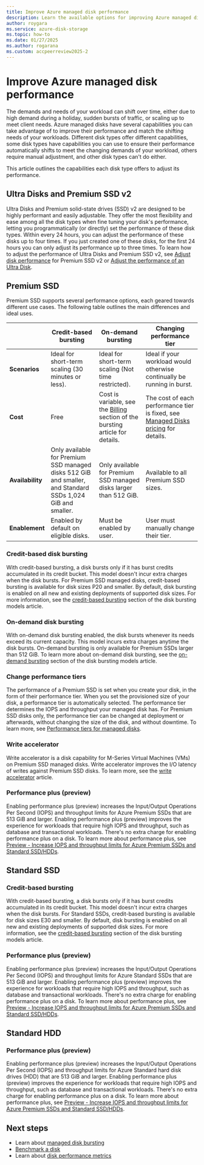 ```yaml
---
title: Improve Azure managed disk performance
description: Learn the available options for improving Azure managed disk performance, organized by disk type.
author: roygara
ms.service: azure-disk-storage
ms.topic: how-to
ms.date: 01/27/2025
ms.author: rogarana
ms.custom: accpeerreview2025-2
---
```


# Improve Azure managed disk performance

The demands and needs of your workload can shift over time, either due to high demand during a holiday, sudden bursts of traffic, or scaling up to meet client needs. Azure managed disks have several capabilities you can take advantage of to improve their performance and match the shifting needs of your workloads. Different disk types offer different capabilities, some disk types have capabilities you can use to ensure their performance automatically shifts to meet the changing demands of your workload, others require manual adjustment, and other disk types can't do either.

This article outlines the capabilities each disk type offers to adjust its performance.

## Ultra Disks and Premium SSD v2

Ultra Disks and Premium solid-state drives (SSD) v2 are designed to be highly performant and easily adjustable. They offer the most flexibility and ease among all the disk types when fine tuning your disk's performance, letting you programmatically (or directly) set the performance of these disk types. Within every 24 hours, you can adjust the performance of these disks up to four times. If you just created one of these disks, for the first 24 hours you can only adjust its performance up to three times. To learn how to adjust the performance of Ultra Disks and Premium SSD v2, see [Adjust disk performance](/azure/virtual-machines/disks-deploy-premium-v2?tabs=azure-cli#adjust-disk-performance) for Premium SSD v2 or [Adjust the performance of an Ultra Disk](/azure/virtual-machines/disks-enable-ultra-ssd?tabs=azure-portal#adjust-the-performance-of-an-ultra-disk).

## Premium SSD

Premium SSD supports several performance options, each geared towards different use cases. The following table outlines the main differences and ideal uses.

|  |Credit-based bursting  |On-demand bursting  |Changing performance tier  |
|---------|---------|---------|---------|
| **Scenarios**|Ideal for short-term scaling (30 minutes or less).|Ideal for short-term scaling (Not time restricted).|Ideal if your workload would otherwise continually be running in burst. |
|**Cost**     |Free         |Cost is variable, see the [Billing](/azure/virtual-machines/disk-bursting#billing) section of the bursting article for details.        |The cost of each performance tier is fixed, see [Managed Disks pricing](https://azure.microsoft.com/pricing/details/managed-disks/) for details.         |
|**Availability**     |Only available for Premium SSD managed disks 512 GiB and smaller, and Standard SSDs 1,024 GiB and smaller.         |Only available for Premium SSD managed disks larger than 512 GiB.         |Available to all Premium SSD sizes.         |
|**Enablement**     |Enabled by default on eligible disks.         |Must be enabled by user.         |User must manually change their tier.         |

### Credit-based disk bursting

With credit-based bursting, a disk bursts only if it has burst credits accumulated in its credit bucket. This model doesn't incur extra charges when the disk bursts. For Premium SSD managed disks, credit-based bursting is available for disk sizes P20 and smaller. By default, disk bursting is enabled on all new and existing deployments of supported disk sizes. For more information, see the [credit-based bursting](/azure/virtual-machines/disk-bursting#credit-based-bursting) section of the disk bursting models article.

### On-demand disk bursting

With on-demand disk bursting enabled, the disk bursts whenever its needs exceed its current capacity. This model incurs extra charges anytime the disk bursts. On-demand bursting is only available for Premium SSDs larger than 512 GiB. To learn more about on-demand disk bursting, see the [on-demand bursting](/azure/virtual-machines/disk-bursting#on-demand-bursting) section of the disk bursting models article.

### Change performance tiers

The performance of a Premium SSD is set when you create your disk, in the form of their performance tier. When you set the provisioned size of your disk, a performance tier is automatically selected. The performance tier determines the IOPS and throughput your managed disk has. For Premium SSD disks only, the performance tier can be changed at deployment or afterwards, without changing the size of the disk, and without downtime. To learn more, see [Performance tiers for managed disks](/azure/virtual-machines/disks-change-performance).

### Write accelerator

Write accelerator is a disk capability for M-Series Virtual Machines (VMs) on Premium SSD managed disks. Write accelerator improves the I/O latency of writes against Premium SSD disks. To learn more, see the [write accelerator](/azure/virtual-machines/how-to-enable-write-accelerator) article.

### Performance plus (preview)

Enabling performance plus (preview) increases the Input/Output Operations Per Second (IOPS) and throughput limits for Azure Premium SSDs that are 513 GiB and larger. Enabling performance plus (preview) improves the experience for workloads that require high IOPS and throughput, such as database and transactional workloads. There's no extra charge for enabling performance plus on a disk. To learn more about performance plus, see [Preview - Increase IOPS and throughput limits for Azure Premium SSDs and Standard SSD/HDDs](/azure/virtual-machines/disks-enable-performance?tabs=azure-cli).

## Standard SSD

### Credit-based bursting

With credit-based bursting, a disk bursts only if it has burst credits accumulated in its credit bucket. This model doesn't incur extra charges when the disk bursts. For Standard SSDs, credit-based bursting is available for disk sizes E30 and smaller. By default, disk bursting is enabled on all new and existing deployments of supported disk sizes. For more information, see the [credit-based bursting](/azure/virtual-machines/disk-bursting#credit-based-bursting) section of the disk bursting models article.

### Performance plus (preview)

Enabling performance plus (preview) increases the Input/Output Operations Per Second (IOPS) and throughput limits for Azure Standard SSDs that are 513 GiB and larger. Enabling performance plus (preview) improves the experience for workloads that require high IOPS and throughput, such as database and transactional workloads. There's no extra charge for enabling performance plus on a disk. To learn more about performance plus, see [Preview - Increase IOPS and throughput limits for Azure Premium SSDs and Standard SSD/HDDs](/azure/virtual-machines/disks-enable-performance?tabs=azure-cli).

## Standard HDD

### Performance plus (preview)

Enabling performance plus (preview) increases the Input/Output Operations Per Second (IOPS) and throughput limits for Azure Standard hard disk drives (HDD) that are 513 GiB and larger. Enabling performance plus (preview) improves the experience for workloads that require high IOPS and throughput, such as database and transactional workloads. There's no extra charge for enabling performance plus on a disk. To learn more about performance plus, see [Preview - Increase IOPS and throughput limits for Azure Premium SSDs and Standard SSD/HDDs](/azure/virtual-machines/disks-enable-performance?tabs=azure-cli).

## Next steps

- Learn about [managed disk bursting](/azure/virtual-machines/disk-bursting)
- [Benchmark a disk](disks-benchmarks.md)
- Learn about [disk performance metrics](disks-metrics.md)